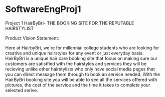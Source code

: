 # SoftwareEngProj1
Project 1
 HairByBri- THE BOOKING SITE FOR THE REPUTABLE HAIRSTYLIST

Product Vision Statement:

Here at HairbyBri, we're for millennial college students who are looking for creative and unique hairstyles for any event or just everyday basis. 
HairByBri is a unique hair care booking site that focus on making sure our customers are satistfied with the hairstyles and services they will be recieving unlike other hairstylists
who only have social media pages that you can direct message them through to book an service needed.
With the HairByBri booking site you will be able to see all the services offered with pictures, the cost of the service and the time it takes to complete your selected serive.

